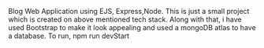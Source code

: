 ﻿Blog Web Application using EJS, Express,Node.
 This is just a small project which is created on above mentioned tech stack. Along with that, i have used Bootstrap to make it look appealing  and used a mongoDB atlas to have a database.
 To run, npm run devStart
